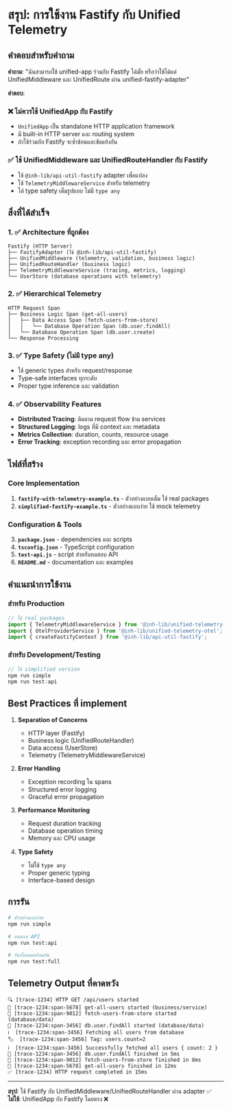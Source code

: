 # สรุป: การใช้งาน Fastify กับ Unified Telemetry

## คำตอบสำหรับคำถาม

**คำถาม**: "ฉันสามารถใช้ unified-app ร่วมกับ Fastify ได้มั้ย หรือว่าใช้ได้แค่ UnifiedMiddleware และ UnifiedRoute ผ่าน unified-fastify-adapter"

**คำตอบ**: 

### ❌ **ไม่ควรใช้ UnifiedApp กับ Fastify**
- `UnifiedApp` เป็น standalone HTTP application framework
- มี built-in HTTP server และ routing system
- ถ้าใช้ร่วมกับ Fastify จะซ้ำซ้อนและขัดแย้งกัน

### ✅ **ใช้ UnifiedMiddleware และ UnifiedRouteHandler กับ Fastify**
- ใช้ `@inh-lib/api-util-fastify` adapter เพื่อแปลง
- ใช้ `TelemetryMiddlewareService` สำหรับ telemetry
- ได้ type safety เต็มรูปแบบ ไม่มี `type any`

## สิ่งที่ได้สำเร็จ

### 1. ✅ Architecture ที่ถูกต้อง
```
Fastify (HTTP Server)
├── FastifyAdapter (ใช้ @inh-lib/api-util-fastify)
├── UnifiedMiddleware (telemetry, validation, business logic)
├── UnifiedRouteHandler (business logic)
├── TelemetryMiddlewareService (tracing, metrics, logging)
└── UserStore (database operations with telemetry)
```

### 2. ✅ Hierarchical Telemetry
```
HTTP Request Span
├── Business Logic Span (get-all-users)
│   ├── Data Access Span (fetch-users-from-store)
│   │   └── Database Operation Span (db.user.findAll)
│   └── Database Operation Span (db.user.create)
└── Response Processing
```

### 3. ✅ Type Safety (ไม่มี type any)
- ใช้ generic types สำหรับ request/response
- Type-safe interfaces ทุกระดับ
- Proper type inference และ validation

### 4. ✅ Observability Features
- **Distributed Tracing**: ติดตาม request flow ข้าม services
- **Structured Logging**: logs ที่มี context และ metadata
- **Metrics Collection**: duration, counts, resource usage
- **Error Tracking**: exception recording และ error propagation

## ไฟล์ที่สร้าง

### Core Implementation
1. **`fastify-with-telemetry-example.ts`** - ตัวอย่างแบบเต็ม ใช้ real packages
2. **`simplified-fastify-example.ts`** - ตัวอย่างแบบง่าย ใช้ mock telemetry

### Configuration & Tools
3. **`package.json`** - dependencies และ scripts
4. **`tsconfig.json`** - TypeScript configuration
5. **`test-api.js`** - script สำหรับทดสอบ API
6. **`README.md`** - documentation และ examples

## คำแนะนำการใช้งาน

### สำหรับ Production
```typescript
// ใช้ real packages
import { TelemetryMiddlewareService } from '@inh-lib/unified-telemetry-middleware';
import { OtelProviderService } from '@inh-lib/unified-telemetry-otel';
import { createFastifyContext } from '@inh-lib/api-util-fastify';
```

### สำหรับ Development/Testing
```typescript
// ใช้ simplified version
npm run simple
npm run test:api
```

## Best Practices ที่ implement

1. **Separation of Concerns**
   - HTTP layer (Fastify)
   - Business logic (UnifiedRouteHandler)
   - Data access (UserStore)
   - Telemetry (TelemetryMiddlewareService)

2. **Error Handling**
   - Exception recording ใน spans
   - Structured error logging
   - Graceful error propagation

3. **Performance Monitoring**
   - Request duration tracking
   - Database operation timing
   - Memory และ CPU usage

4. **Type Safety**
   - ไม่ใช้ `type any`
   - Proper generic typing
   - Interface-based design

## การรัน

```bash
# ตัวอย่างแบบง่าย
npm run simple

# ทดสอบ API
npm run test:api

# รันทั้งหมดพร้อมกัน
npm run test:full
```

## Telemetry Output ที่คาดหวัง

```
🔍 [trace-1234] HTTP GET /api/users started
🎯 [trace-1234:span-5678] get-all-users started (business/service)
🎯 [trace-1234:span-9012] fetch-users-from-store started (database/data)
🎯 [trace-1234:span-3456] db.user.findAll started (database/data)
ℹ️  [trace-1234:span-3456] Fetching all users from database
🏷️  [trace-1234:span-3456] Tag: users.count=2
ℹ️  [trace-1234:span-3456] Successfully fetched all users { count: 2 }
🏁 [trace-1234:span-3456] db.user.findAll finished in 5ms
🏁 [trace-1234:span-9012] fetch-users-from-store finished in 8ms
🏁 [trace-1234:span-5678] get-all-users finished in 12ms
✅ [trace-1234] HTTP request completed in 15ms
```

---

**สรุป**: ใช้ Fastify กับ UnifiedMiddleware/UnifiedRouteHandler ผ่าน adapter ✅  
**ไม่ใช้**: UnifiedApp กับ Fastify โดยตรง ❌
